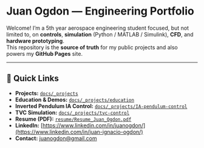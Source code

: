 # Juan Ogdon — Engineering Portfolio

Welcome! I’m a 5th year aerospace engineering student focused, but not limited to, on **controls**, **simulation** (Python / MATLAB / Simulink), **CFD**, and **hardware prototyping**.  
This repository is the **source of truth** for my public projects and also powers my **GitHub Pages** site.

---

## 🔗 Quick Links
-  **Projects:** [`docs/_projects`](docs/_projects)
-  **Education & Demos:** [`docs/_projects/education`](docs/_projects/education)
-  **Inverted Pendulum IA Control:**  [`docs/_projects/IA-pendulum-control`](docs/_projects/inverted-pendulum-genetic-algorithm-ia-control.md)
-  **TVC Simulation:**  [`docs/_projects/tvc-control`](docs/_projects/tvc-3dof-rocket-simulation.md)
-  **Resume (PDF):** [`resume/Resume_Juan_Ogdon.pdf`](resume/Resume_Juan_Ogdon.pdf)
-  **LinkedIn:** [https://www.linkedin.com/in/juanogdon/](https://www.linkedin.com/in/juan-ignacio-ogdon/)
-  **Contact:** [juanogdon@gmail.com](juanogdon@gmail.com)

